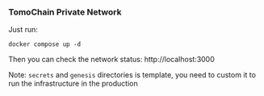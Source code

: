### TomoChain Private Network
Just run:
```
docker compose up -d
```
Then you can check the network status: http://localhost:3000

Note: `secrets` and `genesis` directories is template, you need to custom it to run the infrastructure in the production
